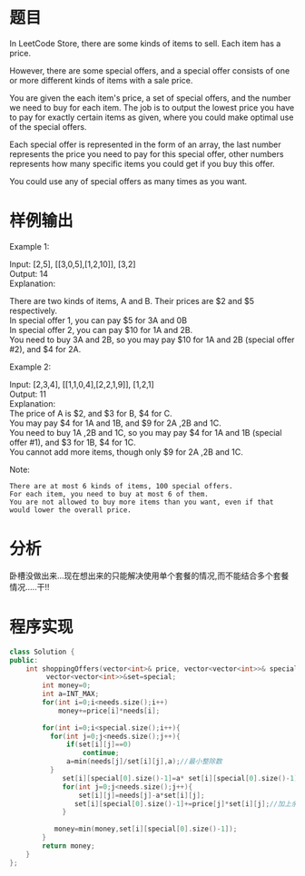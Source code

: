 # 题目
 In LeetCode Store, there are some kinds of items to sell. Each item has a price.

However, there are some special offers, and a special offer consists of one or more different kinds of items with a sale price.

You are given the each item's price, a set of special offers, and the number we need to buy for each item. The job is to output the lowest price you have to pay for exactly certain items as given, where you could make optimal use of the special offers.

Each special offer is represented in the form of an array, the last number represents the price you need to pay for this special offer, other numbers represents how many specific items you could get if you buy this offer.

You could use any of special offers as many times as you want.
# 样例输出
Example 1:

Input: [2,5], [[3,0,5],[1,2,10]], [3,2]\
Output: 14\
Explanation: 

There are two kinds of items, A and B. Their prices are $2 and $5 respectively. \
In special offer 1, you can pay $5 for 3A and 0B\
In special offer 2, you can pay $10 for 1A and 2B. \
You need to buy 3A and 2B, so you may pay $10 for 1A and 2B (special offer #2), and $4 for 2A.

Example 2:

Input: [2,3,4], [[1,1,0,4],[2,2,1,9]], [1,2,1]\
Output: 11\
Explanation: \
The price of A is $2, and $3 for B, $4 for C. \
You may pay $4 for 1A and 1B, and $9 for 2A ,2B and 1C. \
You need to buy 1A ,2B and 1C, so you may pay $4 for 1A and 1B (special offer #1), and $3 for 1B, $4 for 1C. \
You cannot add more items, though only $9 for 2A ,2B and 1C.

Note:

    There are at most 6 kinds of items, 100 special offers.
    For each item, you need to buy at most 6 of them.
    You are not allowed to buy more items than you want, even if that would lower the overall price.
# 分析
卧槽没做出来...现在想出来的只能解决使用单个套餐的情况,而不能结合多个套餐情况.....干!!
# 程序实现
```cpp
class Solution {
public:
    int shoppingOffers(vector<int>& price, vector<vector<int>>& special, vector<int>& needs) {
         vector<vector<int>>&set=special;
        int money=0;
        int a=INT_MAX;
        for(int i=0;i<needs.size();i++)
            money+=price[i]*needs[i];
        
        for(int i=0;i<special.size();i++){
          for(int j=0;j<needs.size();j++){
              if(set[i][j]==0)
                  continue;
              a=min(needs[j]/set[i][j],a);//最小整除数
          }
             set[i][special[0].size()-1]=a* set[i][special[0].size()-1];//最小整除数*套餐价格
             for(int j=0;j<needs.size();j++){
                 set[i][j]=needs[j]-a*set[i][j];
                set[i][special[0].size()-1]+=price[j]*set[i][j];//加上余下的钱
             }
             
           money=min(money,set[i][special[0].size()-1]);
        }
        return money;
    }
};
```